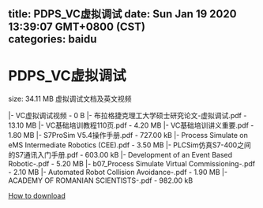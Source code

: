 
title: PDPS_VC虚拟调试
date: Sun Jan 19 2020 13:39:07 GMT+0800 (CST)    
categories: baidu
---

# PDPS_VC虚拟调试
size: 34.11 MB
 虚拟调试文档及英文视频
 
|- VC虚拟调试视频 - 0 B
|- 布拉格捷克理工大学硕士研究论文-虚拟调试.pdf - 13.10 MB
|- VC基础培训教程110页.pdf - 4.20 MB
|- VC基础培训讲义重要.pdf - 1.80 MB
|- S7ProSim V5.4操作手册.pdf - 727.00 kB
|- Process Simulate on eMS Intermediate Robotics (CEE).pdf - 3.50 MB
|- PLCSim仿真S7-400之间的S7通讯入门手册.pdf - 603.00 kB
|- Development of an Event Based Robotic-.pdf - 5.20 MB
|- b07_Process Simulate Virtual Commissioning-.pdf - 2.10 MB
|- Automated Robot Collision Avoidance-.pdf - 1.90 MB
|- ACADEMY OF ROMANIAN SCIENTISTS-.pdf - 982.00 kB

[How to download](https://bpcam.bemobtrk.com/go/2ceec3aa-1ca2-46d6-b9ff-aaa5c184517c?jno=5138)